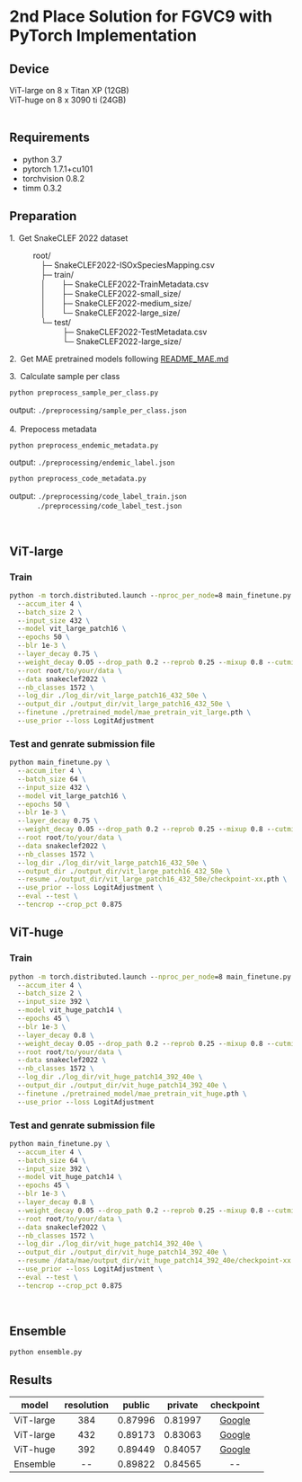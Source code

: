 # 2nd Place Solution for FGVC9 with PyTorch Implementation

## Device
ViT-large on 8 x Titan XP (12GB)<br>
ViT-huge on 8 x 3090 ti (24GB)<br>
<br>

## Requirements
- python 3.7
- pytorch 1.7.1+cu101
- torchvision 0.8.2
- timm 0.3.2

## Preparation
1.&ensp;Get SnakeCLEF 2022 dataset<br>

&emsp;&emsp;&emsp;root/<br>
&emsp;&emsp;&emsp;&emsp;├─ SnakeCLEF2022-ISOxSpeciesMapping.csv<br>
&emsp;&emsp;&emsp;&emsp;├─ train/<br>
&emsp;&emsp;&emsp;&emsp;│&emsp;&emsp;├─ SnakeCLEF2022-TrainMetadata.csv<br>
&emsp;&emsp;&emsp;&emsp;│&emsp;&emsp;├─ SnakeCLEF2022-small_size/<br>
&emsp;&emsp;&emsp;&emsp;│&emsp;&emsp;├─ SnakeCLEF2022-medium_size/<br>
&emsp;&emsp;&emsp;&emsp;│&emsp;&emsp;└─ SnakeCLEF2022-large_size/<br>
&emsp;&emsp;&emsp;&emsp;└─ test/<br>
&emsp;&emsp;&emsp;&emsp; &ensp;&emsp;&emsp;├─ SnakeCLEF2022-TestMetadata.csv<br>
&emsp;&emsp;&emsp;&emsp; &ensp;&emsp;&emsp;└─ SnakeCLEF2022-large_size/<br>

2.&ensp;Get MAE pretrained models following [README_MAE.md](./README_MAE.md)
   
3.&ensp;Calculate sample per class
```cmd
python preprocess_sample_per_class.py
```
output: ```./preprocessing/sample_per_class.json```<br><br>
4.&ensp;Prepocess metadata
```cmd
python preprocess_endemic_metadata.py
```
output: ```./preprocessing/endemic_label.json```<br>
```cmd
python preprocess_code_metadata.py
```
output: ```./preprocessing/code_label_train.json```<br>
&emsp;&emsp;&emsp;&ensp;```./preprocessing/code_label_test.json```

<br>

## ViT-large
### Train
```cmd
python -m torch.distributed.launch --nproc_per_node=8 main_finetune.py \
  --accum_iter 4 \
  --batch_size 2 \
  --input_size 432 \
  --model vit_large_patch16 \
  --epochs 50 \
  --blr 1e-3 \
  --layer_decay 0.75 \
  --weight_decay 0.05 --drop_path 0.2 --reprob 0.25 --mixup 0.8 --cutmix 1.0 \
  --root root/to/your/data \
  --data snakeclef2022 \
  --nb_classes 1572 \
  --log_dir ./log_dir/vit_large_patch16_432_50e \
  --output_dir ./output_dir/vit_large_patch16_432_50e \
  --finetune ./pretrained_model/mae_pretrain_vit_large.pth \
  --use_prior --loss LogitAdjustment
```
### Test and genrate submission file
```cmd
python main_finetune.py \
  --accum_iter 4 \
  --batch_size 64 \
  --input_size 432 \
  --model vit_large_patch16 \
  --epochs 50 \
  --blr 1e-3 \
  --layer_decay 0.75 \
  --weight_decay 0.05 --drop_path 0.2 --reprob 0.25 --mixup 0.8 --cutmix 1.0 \
  --root root/to/your/data \
  --data snakeclef2022 \
  --nb_classes 1572 \
  --log_dir ./log_dir/vit_large_patch16_432_50e \
  --output_dir ./output_dir/vit_large_patch16_432_50e \
  --resume ./output_dir/vit_large_patch16_432_50e/checkpoint-xx.pth \
  --use_prior --loss LogitAdjustment \
  --eval --test \
  --tencrop --crop_pct 0.875
```



## ViT-huge
### Train
```cmd
python -m torch.distributed.launch --nproc_per_node=8 main_finetune.py \
  --accum_iter 4 \
  --batch_size 2 \
  --input_size 392 \
  --model vit_huge_patch14 \
  --epochs 45 \
  --blr 1e-3 \
  --layer_decay 0.8 \
  --weight_decay 0.05 --drop_path 0.2 --reprob 0.25 --mixup 0.8 --cutmix 1.0 \
  --root root/to/your/data \
  --data snakeclef2022 \
  --nb_classes 1572 \
  --log_dir ./log_dir/vit_huge_patch14_392_40e \
  --output_dir ./output_dir/vit_huge_patch14_392_40e \
  --finetune ./pretrained_model/mae_pretrain_vit_huge.pth \
  --use_prior --loss LogitAdjustment
```
### Test and genrate submission file
```cmd
python main_finetune.py \
  --accum_iter 4 \
  --batch_size 64 \
  --input_size 392 \
  --model vit_huge_patch14 \
  --epochs 45 \
  --blr 1e-3 \
  --layer_decay 0.8 \
  --weight_decay 0.05 --drop_path 0.2 --reprob 0.25 --mixup 0.8 --cutmix 1.0 \
  --root root/to/your/data \
  --data snakeclef2022 \
  --nb_classes 1572 \
  --log_dir ./log_dir/vit_huge_patch14_392_40e \
  --output_dir ./output_dir/vit_huge_patch14_392_40e \
  --resume /data/mae/output_dir/vit_huge_patch14_392_40e/checkpoint-xx.pth \
  --use_prior --loss LogitAdjustment \
  --eval --test \
  --tencrop --crop_pct 0.875
```
<br>

## Ensemble
```cmd
python ensemble.py
```

## Results

| model     | resolution | public  | private |                                          checkpoint                                          |
| --------- | :--------: | :-----: | :-----: | :------------------------------------------------------------------------------------------: |
| ViT-large |    384     | 0.87996 | 0.81997 | [Google](https://drive.google.com/file/d/1Rpax1cS5uE5rGYa2nuUyLdhZ1SuZa0pf/view?usp=sharing) |
| ViT-large |    432     | 0.89173 | 0.83063 | [Google](https://drive.google.com/file/d/1vnNqoCa9723XgZ7Izw48VqppXMILPqz7/view?usp=sharing) |
| ViT-huge  |    392     | 0.89449 | 0.84057 | [Google](https://drive.google.com/file/d/1EEd7KllY2Z0gvLzZaLyD0VLMHS4Fc0DH/view?usp=sharing) |
| Ensemble  |     --     | 0.89822 | 0.84565 |                                              --                                              |
